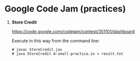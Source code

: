 # Google Code Jam (practices)

1. **Store Credit**
	
	https://code.google.com/codejam/contest/351101/dashboard

	Execute in this way from the command line:

	```
	# javac StoreCredit.jav
	# java StoreCredit A-small-practice.in > result.txt
	```